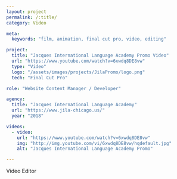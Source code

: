 ```yaml
---
layout: project
permalink: /:title/
category: Video

meta:
  keywords: "film, animation, final cut pro, video, editing"

project:
  title: "Jacques International Language Academy Promo Video"
  url: "https://www.youtube.com/watch?v=6xwdq8DE8vw"
  type: "Video"
  logo: "/assets/images/projects/JilaPromo/logo.png"
  tech: "Final Cut Pro"

role: "Website Content Manager / Developer"

agency:
  title: "Jacques International Language Academy"
  url: "https://www.jila-chicago.us/"
  year: "2018"

videos:
  - video:
    url: "https://www.youtube.com/watch?v=6xwdq8DE8vw"
    img: "http://img.youtube.com/vi/6xwdq8DE8vw/hqdefault.jpg"
    alt: "Jacques International Language Academy Promo"

---
```

<p>Video Editor</p>
